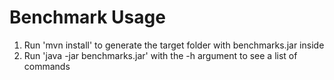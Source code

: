 # Benchmark Usage

1. Run 'mvn install' to generate the target folder with benchmarks.jar inside
2. Run 'java -jar benchmarks.jar' with the -h argument to see a list of commands